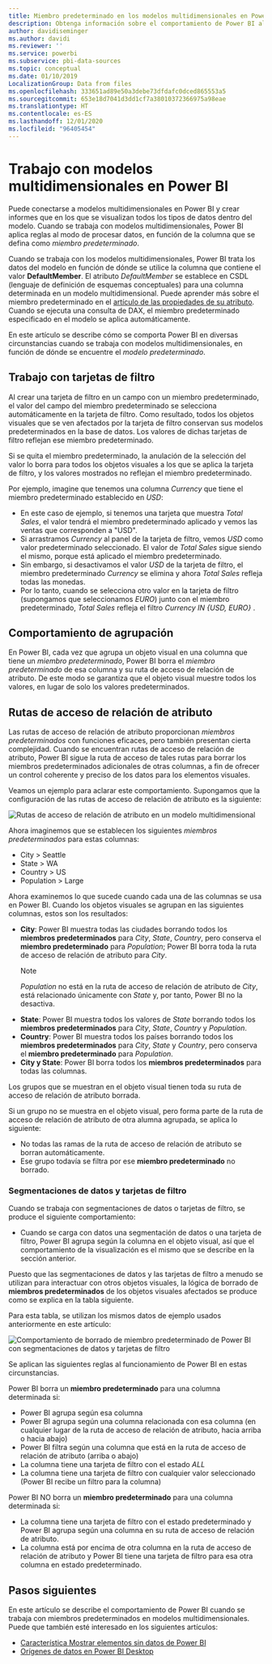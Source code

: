 ```yaml
---
title: Miembro predeterminado en los modelos multidimensionales en Power BI
description: Obtenga información sobre el comportamiento de Power BI al trabajar con miembros predeterminados en modelos multidimensionales
author: davidiseminger
ms.author: davidi
ms.reviewer: ''
ms.service: powerbi
ms.subservice: pbi-data-sources
ms.topic: conceptual
ms.date: 01/10/2019
LocalizationGroup: Data from files
ms.openlocfilehash: 333651ad89e50a3debe73dfdafc0dced865553a5
ms.sourcegitcommit: 653e18d7041d3dd1cf7a38010372366975a98eae
ms.translationtype: HT
ms.contentlocale: es-ES
ms.lasthandoff: 12/01/2020
ms.locfileid: "96405454"
---
```

# <a name="work-with-multidimensional-models-in-power-bi"></a>Trabajo con modelos multidimensionales en Power BI

Puede conectarse a modelos multidimensionales en Power BI y crear informes que en los que se visualizan todos los tipos de datos dentro del modelo. Cuando se trabaja con modelos multidimensionales, Power BI aplica reglas al modo de procesar datos, en función de la columna que se defina como *miembro predeterminado*. 

Cuando se trabaja con los modelos multidimensionales, Power BI trata los datos del modelo en función de dónde se utilice la columna que contiene el valor **DefaultMember**. El atributo *DefaultMember* se establece en CSDL (lenguaje de definición de esquemas conceptuales) para una columna determinada en un modelo multidimensional. Puede aprender más sobre el miembro predeterminado en el [artículo de las propiedades de su atributo](/sql/analysis-services/multidimensional-models/attribute-properties-define-a-default-member?view=sql-server-2017). Cuando se ejecuta una consulta de DAX, el miembro predeterminado especificado en el modelo se aplica automáticamente.

En este artículo se describe cómo se comporta Power BI en diversas circunstancias cuando se trabaja con modelos multidimensionales, en función de dónde se encuentre el *modelo predeterminado*. 

## <a name="working-with-filter-cards"></a>Trabajo con tarjetas de filtro

Al crear una tarjeta de filtro en un campo con un miembro predeterminado, el valor del campo del miembro predeterminado se selecciona automáticamente en la tarjeta de filtro. Como resultado, todos los objetos visuales que se ven afectados por la tarjeta de filtro conservan sus modelos predeterminados en la base de datos. Los valores de dichas tarjetas de filtro reflejan ese miembro predeterminado.

Si se quita el miembro predeterminado, la anulación de la selección del valor lo borra para todos los objetos visuales a los que se aplica la tarjeta de filtro, y los valores mostrados no reflejan el miembro predeterminado.

Por ejemplo, imagine que tenemos una columna *Currency* que tiene el miembro predeterminado establecido en *USD*:

* En este caso de ejemplo, si tenemos una tarjeta que muestra *Total Sales*, el valor tendrá el miembro predeterminado aplicado y vemos las ventas que corresponden a "USD".
* Si arrastramos *Currency* al panel de la tarjeta de filtro, vemos *USD* como valor predeterminado seleccionado. El valor de *Total Sales* sigue siendo el mismo, porque está aplicado el miembro predeterminado.
* Sin embargo, si desactivamos el valor *USD* de la tarjeta de filtro, el miembro predeterminado *Currency* se elimina y ahora *Total Sales* refleja todas las monedas.
* Por lo tanto, cuando se selecciona otro valor en la tarjeta de filtro (supongamos que seleccionamos *EURO*) junto con el miembro predeterminado, *Total Sales* refleja el filtro *Currency IN {USD, EURO}* .

## <a name="grouping-behavior"></a>Comportamiento de agrupación

En Power BI, cada vez que agrupa un objeto visual en una columna que tiene un *miembro predeterminado*, Power BI borra el *miembro predeterminado* de esa columna y su ruta de acceso de relación de atributo. De este modo se garantiza que el objeto visual muestre todos los valores, en lugar de solo los valores predeterminados.

## <a name="attribute-relationship-paths-arps"></a>Rutas de acceso de relación de atributo

Las rutas de acceso de relación de atributo proporcionan *miembros predeterminados* con funciones eficaces, pero también presentan cierta complejidad. Cuando se encuentran rutas de acceso de relación de atributo, Power BI sigue la ruta de acceso de tales rutas para borrar los miembros predeterminados adicionales de otras columnas, a fin de ofrecer un control coherente y preciso de los datos para los elementos visuales.

Veamos un ejemplo para aclarar este comportamiento. Supongamos que la configuración de las rutas de acceso de relación de atributo es la siguiente:

![Rutas de acceso de relación de atributo en un modelo multidimensional](media/desktop-default-member-multidimensional-models/default-members_01.png)

Ahora imaginemos que se establecen los siguientes *miembros predeterminados* para estas columnas:

* City > Seattle
* State > WA
* Country > US
* Population > Large

Ahora examinemos lo que sucede cuando cada una de las columnas se usa en Power BI. Cuando los objetos visuales se agrupan en las siguientes columnas, estos son los resultados:

* **City**: Power BI muestra todas las ciudades borrando todos los **miembros predeterminados** para *City*, *State*, *Country*, pero conserva el **miembro predeterminado** para *Population*; Power BI borra toda la ruta de acceso de relación de atributo para *City*.
    > [!NOTE]
    > *Population* no está en la ruta de acceso de relación de atributo de *City*, está relacionado únicamente con *State* y, por tanto, Power BI no la desactiva.
* **State**: Power BI muestra todos los valores de *State* borrando todos los **miembros predeterminados** para *City*, *State*, *Country* y *Population*.
* **Country**: Power BI muestra todos los países borrando todos los **miembros predeterminados** para *City*, *State* y *Country*, pero conserva el **miembro predeterminado** para *Population*.
* **City y State**: Power BI borra todos los **miembros predeterminados** para todas las columnas.

Los grupos que se muestran en el objeto visual tienen toda su ruta de acceso de relación de atributo borrada. 

Si un grupo no se muestra en el objeto visual, pero forma parte de la ruta de acceso de relación de atributo de otra alumna agrupada, se aplica lo siguiente:

* No todas las ramas de la ruta de acceso de relación de atributo se borran automáticamente.
* Ese grupo todavía se filtra por ese **miembro predeterminado** no borrado.

### <a name="slicers-and-filter-cards"></a>Segmentaciones de datos y tarjetas de filtro

Cuando se trabaja con segmentaciones de datos o tarjetas de filtro, se produce el siguiente comportamiento:

* Cuando se carga con datos una segmentación de datos o una tarjeta de filtro, Power BI agrupa según la columna en el objeto visual, así que el comportamiento de la visualización es el mismo que se describe en la sección anterior.

Puesto que las segmentaciones de datos y las tarjetas de filtro a menudo se utilizan para interactuar con otros objetos visuales, la lógica de borrado de **miembros predeterminados** de los objetos visuales afectados se produce como se explica en la tabla siguiente. 

Para esta tabla, se utilizan los mismos datos de ejemplo usados anteriormente en este artículo:

![Comportamiento de borrado de miembro predeterminado de Power BI con segmentaciones de datos y tarjetas de filtro](media/desktop-default-member-multidimensional-models/default-members_02.png)

Se aplican las siguientes reglas al funcionamiento de Power BI en estas circunstancias.

Power BI borra un **miembro predeterminado** para una columna determinada si:

* Power BI agrupa según esa columna
* Power BI agrupa según una columna relacionada con esa columna (en cualquier lugar de la ruta de acceso de relación de atributo, hacia arriba o hacia abajo)
* Power BI filtra según una columna que está en la ruta de acceso de relación de atributo (arriba o abajo)
* La columna tiene una tarjeta de filtro con el estado *ALL*
* La columna tiene una tarjeta de filtro con cualquier valor seleccionado (Power BI recibe un filtro para la columna)

Power BI NO borra un **miembro predeterminado** para una columna determinada si:

* La columna tiene una tarjeta de filtro con el estado predeterminado y Power BI agrupa según una columna en su ruta de acceso de relación de atributo.
* La columna está por encima de otra columna en la ruta de acceso de relación de atributo y Power BI tiene una tarjeta de filtro para esa otra columna en estado predeterminado.


## <a name="next-steps"></a>Pasos siguientes

En este artículo se describe el comportamiento de Power BI cuando se trabaja con miembros predeterminados en modelos multidimensionales. Puede que también esté interesado en los siguientes artículos: 

* [Característica Mostrar elementos sin datos de Power BI](../create-reports/desktop-show-items-no-data.md)
* [Orígenes de datos en Power BI Desktop](desktop-data-sources.md)